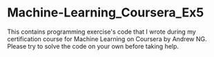 # Machine-Learning_Coursera_Ex5
This contains programming exercise's code that I wrote during my certification course for Machine Learning on Coursera by Andrew NG.
Please try to solve the code on your own before taking help.
